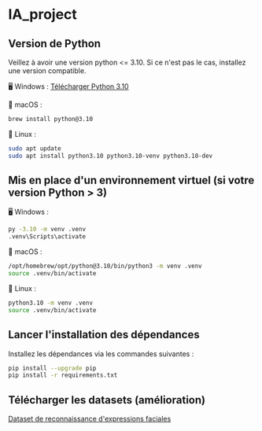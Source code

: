 # IA_project

## Version de Python
Veillez à avoir une version python <= 3.10.
Si ce n'est pas le cas, installez une version compatible.

🖥️ Windows : [Télécharger Python 3.10](https://www.python.org/downloads/release/python-3100/)

🍎 macOS :
```bash
brew install python@3.10
```

🐧 Linux :
```bash
sudo apt update
sudo apt install python3.10 python3.10-venv python3.10-dev
```

## Mis en place d'un environnement virtuel (si votre version Python > 3)
🖥️ Windows : 
```bash
py -3.10 -m venv .venv
.venv\Scripts\activate
```

🍎 macOS :
```bash
/opt/homebrew/opt/python@3.10/bin/python3 -m venv .venv
source .venv/bin/activate
```

🐧 Linux :
```bash
python3.10 -m venv .venv
source .venv/bin/activate
```

## Lancer l'installation des dépendances
Installez les dépendances via les commandes suivantes :
```bash
pip install --upgrade pip
pip install -r requirements.txt
```

## Télécharger les datasets (amélioration)
[Dataset de reconnaissance d'expressions faciales](https://www.kaggle.com/datasets/jonathanoheix/face-expression-recognition-dataset)
